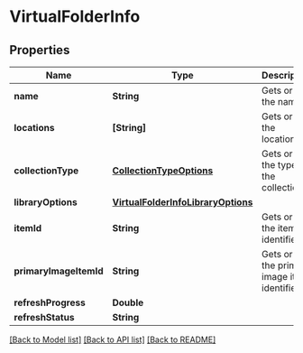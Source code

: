 # VirtualFolderInfo

## Properties
Name | Type | Description | Notes
------------ | ------------- | ------------- | -------------
**name** | **String** | Gets or sets the name. | [optional] 
**locations** | **[String]** | Gets or sets the locations. | [optional] 
**collectionType** | [**CollectionTypeOptions**](CollectionTypeOptions.md) | Gets or sets the type of the collection. | [optional] 
**libraryOptions** | [**VirtualFolderInfoLibraryOptions**](VirtualFolderInfoLibraryOptions.md) |  | [optional] 
**itemId** | **String** | Gets or sets the item identifier. | [optional] 
**primaryImageItemId** | **String** | Gets or sets the primary image item identifier. | [optional] 
**refreshProgress** | **Double** |  | [optional] 
**refreshStatus** | **String** |  | [optional] 

[[Back to Model list]](../README.md#documentation-for-models) [[Back to API list]](../README.md#documentation-for-api-endpoints) [[Back to README]](../README.md)


